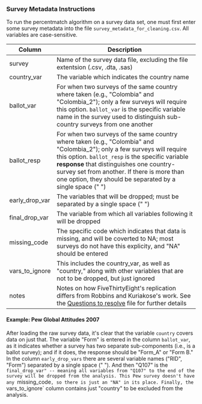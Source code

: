 ### Survey Metadata Instructions

To run the percentmatch algorithm on a survey data set, one must first enter some survey metadata into the file `survey_metadata_for_cleaning.csv`. All variables are case-sensitive.

Column | Description
----- | --------
survey | Name of the survey data file, excluding the file extentsion (.csv, .dta, .sas)
country_var | The variable which indicates the country name 
ballot_var | For when two surveys of the same country where taken (e.g., "Colombia" and "Colombia_2"); only a few surveys will require this option. `ballot_var` is the specific variable name in the survey used to distinguish sub-country surveys from one another 
ballot_resp | For when two surveys of the same country where taken (e.g., "Colombia" and "Colombia_2"); only a few surveys will require this option.  `ballot_resp` is the specific variable **response** that distinguishes one country-survey set from another. If there is more than one option, they should be separated by a single space (" ") 
early_drop_var | The variables that will be dropped; must be separated by a single space (" ")
final_drop_var | The variable from which all variables following it will be dropped
missing_code | The specific code which indicates that data is missing, and will be coverted to NA; most surveys do not have this explicity, and "NA" should be entered 
vars_to_ignore | This includes the country_var, as well as "country," along with other variables that are not to be dropped, but just ignored
notes | Notes on how FiveThirtyEight's replication differs from Robbins and Kuriakose's work. See the [Questions to resolve](https://github.com/andrewflowers/survey-fraud/blob/master/questions_to_resolve.md) file for further details

#### Example: Pew Global Attitudes 2007

After loading the raw survey data, it's clear that the variable `country` covers data on just that. The variable "Form" is entered in the column `ballot_var`, as it indicates whether a survey has two separate sub-components (i.e., is a ballot survey); and if it does, the response should be "Form_A" or "Form B." In the column `early_drop_vars` there are several variable names ("RID", "Form") separated by a single space (" "). And then "Q107" is the `final_drop_var" -- meaning all variables from "Q107" to the end of the survey will be dropped from the analysis. This Pew survey doesn't have any `missing_code`, so there is just an "NA" in its place. Finally, the `vars_to_ignore` column contains just "country" to be excluded from the analysis.
